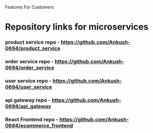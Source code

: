 Features For Customers















# Repository links for microservices

### product service repo - https://github.com/Ankush-0694/product_service

### order service repo - https://github.com/Ankush-0694/order_service

### user service repo - https://github.com/Ankush-0694/user_service

### api gateway repo - https://github.com/Ankush-0694/api_gateway 

### React Frontend repo - https://github.com/Ankush-0694/ecommerce_frontend
